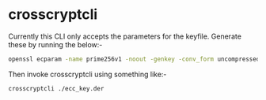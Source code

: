 # crosscryptcli

Currently this CLI only accepts the parameters for the keyfile. Generate
these by running the below:-

```sh
openssl ecparam -name prime256v1 -noout -genkey -conv_form uncompressed -outform DER -out ecc_key.der
```

Then invoke crosscryptcli using something like:-

```sh
crosscryptcli ./ecc_key.der
```

